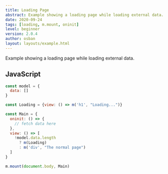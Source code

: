 ```yaml
---
title: Loading Page
abstract: Example showing a loading page while loading external data.
date: 2020-09-24
tags: [loading, m.mount, oninit]
level: beginner
version: 2.0.4
author: osban
layout: layouts/example.html
---
```


Example showing a loading page while loading external data.

## JavaScript

~~~js
const model = {
  data: []
}

const Loading = {view: () => m('h1', "Loading...")}

const Main = {
  oninit: () => {
    // fetch data here
  },
  view: () => [
    !model.data.length
      ? m(Loading)
      : m('div', "The normal page")
  ]
}

m.mount(document.body, Main)
~~~
